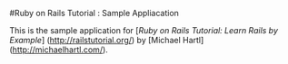 #Ruby on Rails Tutorial : Sample Appliacation

This is the sample application for 
[*Ruby on Rails Tutorial: Learn Rails by Example*] (http://railstutorial.org/)
by [Michael Hartl] (http://michaelhartl.com/).